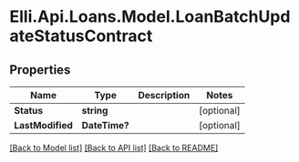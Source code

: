 # Elli.Api.Loans.Model.LoanBatchUpdateStatusContract
## Properties

Name | Type | Description | Notes
------------ | ------------- | ------------- | -------------
**Status** | **string** |  | [optional] 
**LastModified** | **DateTime?** |  | [optional] 

[[Back to Model list]](../README.md#documentation-for-models) [[Back to API list]](../README.md#documentation-for-api-endpoints) [[Back to README]](../README.md)


